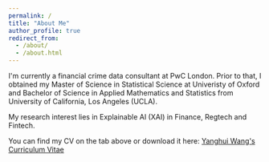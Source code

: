 ```yaml
---
permalink: /
title: "About Me"
author_profile: true
redirect_from: 
  - /about/
  - /about.html
---
```


I'm currently a financial crime data consultant at PwC London. Prior to that, I obtained my Master of Science in Statistical Science at Univeristy of Oxford and Bachelor of Science in Applied Mathematics and Statistics from University of California, Los Angeles (UCLA). 

My research interest lies in Explainable AI (XAI) in Finance, Regtech and Fintech. 

You can find my CV on the tab above or download it here: [Yanghui Wang's Curriculum Vitae](../files/Wang_CV.pdf)
